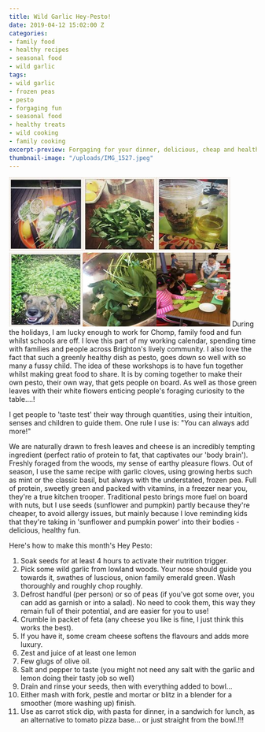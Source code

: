 ```yaml
---
title: Wild Garlic Hey-Pesto!
date: 2019-04-12 15:02:00 Z
categories:
- family food
- healthy recipes
- seasonal food
- wild garlic
tags:
- wild garlic
- frozen peas
- pesto
- forgaging fun
- seasonal food
- healthy treats
- wild cooking
- family cooking
excerpt-preview: Forgaging for your dinner, delicious, cheap and healthy too!
thumbnail-image: "/uploads/IMG_1527.jpeg"
---
```


![IMG_1527.jpeg](/uploads/IMG_1527.jpeg)![IMG_1692.jpeg](/uploads/IMG_1692.jpeg)![IMG_1541.jpeg](/uploads/IMG_1541.jpeg)![IMG_1524.jpeg](/uploads/IMG_1524.jpeg)![IMG_1704 copy.jpeg](/uploads/IMG_1704%20copy.jpeg)![IMG_1581-d21b7e.jpeg](/uploads/IMG_1581-d21b7e.jpeg)
During the holidays, I am lucky enough to work for Chomp, family food and fun whilst schools are off.  I love this part of my working calendar, spending time with families and people across Brighton's lively community. I also love the fact that such a greenly healthy dish as pesto, goes down so well with so many a fussy child.  The idea of these workshops is to have fun together whilst making great food to share.  It is by coming together to make their own pesto, their own way, that gets people on board.  As well as those green leaves with their white flowers enticing people's foraging curiosity to the table....!

I get people to 'taste test' their way through quantities, using their intuition, senses and children to guide them.  One rule I use is: "You can always add more!"

We are naturally drawn to fresh leaves and cheese is an incredibly tempting ingredient (perfect ratio of protein to fat, that captivates our 'body brain'). Freshly foraged from the woods, my sense of earthy pleasure flows.  Out of season, I use the same recipe with garlic cloves, using growing herbs such as mint or the classic basil, but always with the understated, frozen pea.  Full of protein, sweetly green and packed with vitamins, in a freezer near you, they're a true kitchen trooper.  Traditional pesto brings more fuel on board with nuts, but I use seeds (sunflower and pumpkin) partly because they're cheaper, to avoid allergy issues, but mainly because I love reminding kids that they're taking in 'sunflower and pumpkin power' into their bodies - delicious, healthy fun.

Here's how to make this month's Hey Pesto:

1. Soak seeds for at least 4 hours to activate their nutrition trigger.
2.  Pick some wild garlic from lowland woods. Your nose should guide you towards it, swathes of luscious, onion family emerald green. Wash thoroughly and roughly chop roughly.
3. Defrost handful (per person) or so of peas (if you've got some over, you can add as garnish or into a salad). No need to cook them, this way they remain full of their potential, and are easier for you to use!
4.  Crumble in packet of feta (any cheese you like is fine, I just think this works the best).
5. If you have it, some cream cheese softens the flavours and adds more luxury.
6. Zest and juice of at least one lemon
7. Few glugs of olive oil.
8. Salt and pepper to taste (you might not need any salt with the garlic and lemon doing their tasty job so well)
9. Drain and rinse your seeds, then with everything added to bowl...
10. Either mash with fork, pestle and mortar or blitz in a blender for a smoother (more washing up) finish.
11. Use as carrot stick dip, with pasta for dinner, in a sandwich for lunch, as an alternative to tomato pizza base... or just straight from the bowl.!!!